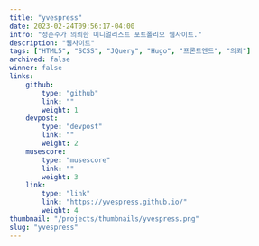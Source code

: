 ```yaml
---
title: "yvespress"
date: 2023-02-24T09:56:17-04:00
intro: "정준수가 의뢰한 미니멀리스트 포트폴리오 웹사이트."
description: "웹사이트"
tags: ["HTML5", "SCSS", "JQuery", "Hugo", "프론트엔드", "의뢰"]
archived: false 
winner: false
links: 
    github: 
        type: "github"
        link: ""
        weight: 1
    devpost:
        type: "devpost"
        link: ""
        weight: 2
    musescore:
        type: "musescore"
        link: ""
        weight: 3
    link:
        type: "link"
        link: "https://yvespress.github.io/"
        weight: 4
thumbnail: "/projects/thumbnails/yvespress.png"
slug: "yvespress"
---
```


